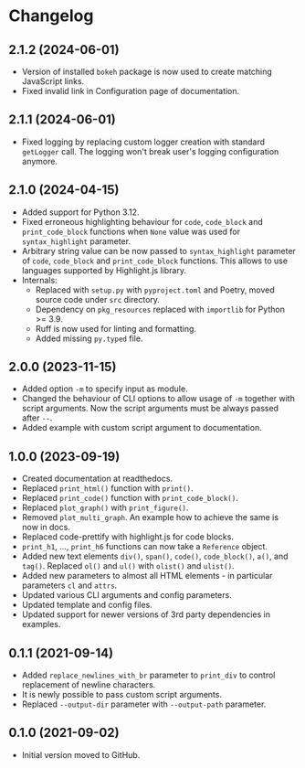 # Changelog

## 2.1.2 (2024-06-01)

- Version of installed `bokeh` package is now used to create matching JavaScript links.  
- Fixed invalid link in Configuration page of documentation.

## 2.1.1 (2024-06-01)

- Fixed logging by replacing custom logger creation with standard `getLogger` call. The
  logging won't break user's logging configuration anymore.

## 2.1.0 (2024-04-15)

- Added support for Python 3.12.
- Fixed erroneous highlighting behaviour for `code`, `code_block` and `print_code_block`
  functions when `None` value was used for `syntax_highlight` parameter.
- Arbitrary string value can be now passed to `syntax_highlight` parameter
  of `code`, `code_block` and `print_code_block` functions. This allows to use languages
  supported by Highlight.js library.
- Internals:
    - Replaced with `setup.py` with `pyproject.toml` and Poetry, moved source code
      under `src` directory.
    - Dependency on `pkg_resources` replaced with `importlib` for Python >= 3.9.
    - Ruff is now used for linting and formatting.
    - Added missing `py.typed` file.

## 2.0.0 (2023-11-15)

- Added option `-m` to specify input as module.
- Changed the behaviour of CLI options to allow usage of `-m` together with script
  arguments. Now the script arguments must be always passed after `--`.
- Added example with custom script argument to documentation.

## 1.0.0 (2023-09-19)

- Created documentation at readthedocs.
- Replaced `print_html()` function with `print()`.
- Replaced `print_code()` function with `print_code_block()`.
- Replaced `plot_graph()` with `print_figure()`.
- Removed `plot_multi_graph`. An example how to achieve the same is now in docs.
- Replaced code-prettify with highlight.js for code blocks.
- `print_h1`, ..., `print_h6` functions can now take a `Reference` object.
- Added new text elements `div()`, `span()`, `code()`, `code_block()`, `a()`,
  and `tag()`.
  Replaced `ol()` and `ul()` with `olist()` and `ulist()`.
- Added new parameters to almost all HTML elements - in particular parameters `cl`
  and `attrs`.
- Updated various CLI arguments and config parameters.
- Updated template and config files.
- Updated support for newer versions of 3rd party dependencies in examples.

## 0.1.1 (2021-09-14)

- Added `replace_newlines_with_br` parameter to `print_div` to control replacement of
  newline characters.
- It is newly possible to pass custom script arguments.
- Replaced `--output-dir` parameter with `--output-path` parameter.

## 0.1.0 (2021-09-02)

- Initial version moved to GitHub.
